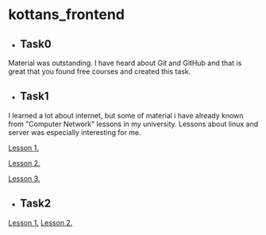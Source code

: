 # kottans_frontend
- ## Task0
Material was outstanding. I have heard about Git and GitHub and that is great that you found free courses and created this task.
- ## Task1
I learned a lot about internet, but some of material i have already known from "Computer Network" lessons in my university.
Lessons about linux and server was especially interesting for me.

[Lesson 1.](https://github.com/Nick9707/kottans_frontend/blob/master/Task_1/Screenshot%20from%202017-11-15%2000-56-34.png?raw=true)

[Lesson 2.](https://github.com/Nick9707/kottans_frontend/blob/master/Task_1/exersise2.png?raw=true)

[Lesson 3.](https://github.com/Nick9707/kottans_frontend/blob/master/Task_1/Screenshot%20from%202017-12-25%2020-09-45.png?raw=true)

- ## Task2

[Lesson 1.](https://github.com/Nick9707/kottans_frontend/blob/master/Task_02/Task1.png?raw=true)
[Lesson 2.](https://github.com/Nick9707/kottans_frontend/blob/master/Task_02/Task2.png?raw=true)

